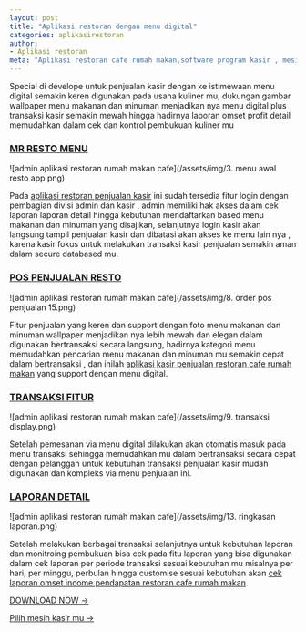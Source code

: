 ```yaml
---
layout: post
title: "Aplikasi restoran dengan menu digital"
categories: aplikasirestoran
author:
- Aplikasi restoran
meta: "Aplikasi restoran cafe rumah makan,software program kasir , mesin kasir restoran"
---
```

Special di develope untuk penjualan kasir dengan ke istimewaan menu digital semakin keren digunakan pada usaha kuliner mu, dukungan gambar wallpaper menu makanan dan minuman menjadikan nya menu digital plus transaksi kasir semakin mewah hingga hadirnya laporan omset profit detail memudahkan dalam cek dan kontrol pembukuan kuliner mu


### **[MR RESTO MENU](/aplikasirestoran/2020/03/28/mresto.html)**

![admin aplikasi restoran rumah makan cafe](/assets/img/3. menu awal resto app.png)

Pada [aplikasi restoran penjualan kasir](/aplikasirestoran/2020/03/28/mresto.html) ini sudah tersedia fitur login dengan pembagian divisi admin dan kasir , admin memiliki hak akses dalam cek laporan laporan detail hingga kebutuhan mendaftarkan based menu makanan dan minuman yang disajikan, selanjutnya login kasir akan langsung tampil penjualan kasir dan dibatasi akan akses ke menu lain nya , karena kasir fokus untuk melakukan transaksi kasir penjualan semakin aman dalam secure databased mu.





### **[POS PENJUALAN RESTO](/aplikasirestoran/2020/03/28/mresto.html)**

![admin aplikasi restoran rumah makan cafe](/assets/img/8. order pos penjualan 15.png)

Fitur penjualan yang keren dan support dengan foto menu makanan dan minuman wallpaper menjadikan nya lebih mewah dan elegan dalam digunakan bertransaksi secara langsung, hadirnya kategori menu memudahkan pencarian menu makanan dan minuman mu semakin cepat dalam bertransaksi , dan inilah [aplikasi kasir penjualan restoran cafe rumah makan](/aplikasirestoran/2020/03/28/mresto.html) yang support dengan menu digital.





### **[TRANSAKSI FITUR](/aplikasirestoran/2020/03/28/mresto.html)**

![admin aplikasi restoran rumah makan cafe](/assets/img/9. transaksi display.png)

Setelah pemesanan via menu digital dilakukan akan otomatis masuk pada menu transaksi sehingga memudahkan mu dalam bertransaksi secara cepat dengan pelanggan untuk kebutuhan transaksi penjualan kasir mudah digunakan dan kompleks via menu penjualan ini.





### **[LAPORAN DETAIL](/aplikasirestoran/2020/03/28/mresto.html)**

![admin aplikasi restoran rumah makan cafe](/assets/img/13. ringkasan laporan.png)

Setelah melakukan berbagai transaksi selanjutnya untuk kebutuhan laporan dan monitroing pembukuan bisa cek pada fitu laporan yang bisa digunakan dalam cek laporan per periode transaksi sesuai kebutuhan mu misalnya per hari, per minggu, perbulan hingga customise sesuai kebutuhan akan [cek laporan omset income pendapatan restoran cafe rumah makan](/aplikasirestoran/2020/03/28/mresto.html).




[DOWNLOAD NOW →](https://mesinkasir.github.io/e-catalog/MR.RESTO%20POS.pdf)


[Pilih mesin kasir mu →](/hardware)